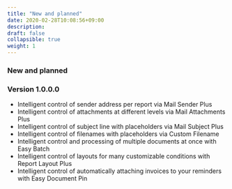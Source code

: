 ```yaml
---
title: "New and planned"
date: 2020-02-28T10:08:56+09:00
description: 
draft: false
collapsible: true
weight: 1
---
```

### New and planned


### Version 1.0.0.0
- Intelligent control of sender address per report via Mail Sender Plus
- Intelligent control of attachments at different levels via Mail Attachments Plus
- Intelligent control of subject line with placeholders via Mail Subject Plus
- Intelligent control of filenames with placeholders via Custom Filename
- Intelligent control and processing of multiple documents at once with Easy Batch
- Intelligent control of layouts for many customizable conditions with Report Layout Plus
- Intelligent control of automatically attaching invoices to your reminders with Easy Document Pin